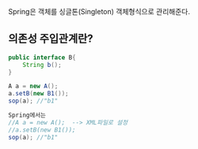 

Spring은 객체를 싱글톤(Singleton) 객체형식으로 관리해준다.

## 의존성 주입관계란?

```java
public interface B{
	String b();
}

A a = new A(); 
a.setB(new B1());
sop(a); //"b1"

Spring에서는 
//A a = new A();  --> XML파일로 설정
//a.setB(new B1());
sop(a); //"b1"
```
<!--stackedit_data:
eyJoaXN0b3J5IjpbMTA0MjkzMTUwNSwyMjQ0NDM1MjhdfQ==
-->